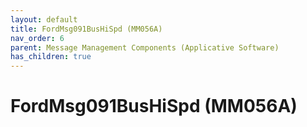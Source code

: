 ```yaml
---
layout: default
title: FordMsg091BusHiSpd (MM056A)
nav_order: 6
parent: Message Management Components (Applicative Software)
has_children: true
---
```

# FordMsg091BusHiSpd (MM056A)
